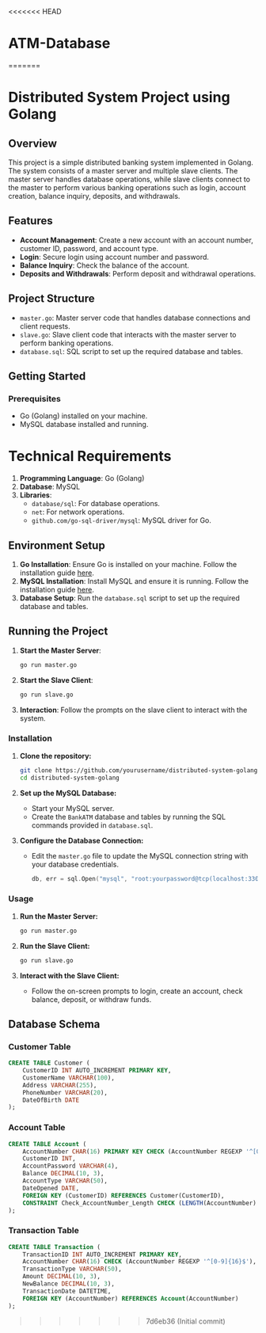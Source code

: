 <<<<<<< HEAD
# ATM-Database
=======
# Distributed System Project using Golang

## Overview
This project is a simple distributed banking system implemented in Golang. The system consists of a master server and multiple slave clients. The master server handles database operations, while slave clients connect to the master to perform various banking operations such as login, account creation, balance inquiry, deposits, and withdrawals.

## Features
- **Account Management**: Create a new account with an account number, customer ID, password, and account type.
- **Login**: Secure login using account number and password.
- **Balance Inquiry**: Check the balance of the account.
- **Deposits and Withdrawals**: Perform deposit and withdrawal operations.

## Project Structure
- `master.go`: Master server code that handles database connections and client requests.
- `slave.go`: Slave client code that interacts with the master server to perform banking operations.
- `database.sql`: SQL script to set up the required database and tables.

## Getting Started

### Prerequisites
- Go (Golang) installed on your machine.
- MySQL database installed and running.

# Technical Requirements
1. **Programming Language**: Go (Golang)
2. **Database**: MySQL
3. **Libraries**:
   - `database/sql`: For database operations.
   - `net`: For network operations.
   - `github.com/go-sql-driver/mysql`: MySQL driver for Go.

## Environment Setup

1. **Go Installation**: Ensure Go is installed on your machine. Follow the installation guide [here](https://golang.org/doc/install).
2. **MySQL Installation**: Install MySQL and ensure it is running. Follow the installation guide [here](https://dev.mysql.com/doc/mysql-installation-excerpt/5.7/en/).
3. **Database Setup**: Run the `database.sql` script to set up the required database and tables.

## Running the Project

1. **Start the Master Server**:
    ```sh
    go run master.go
    ```

2. **Start the Slave Client**:
    ```sh
    go run slave.go
    ```

3. **Interaction**: Follow the prompts on the slave client to interact with the system.

### Installation

1. **Clone the repository:**
    ```sh
    git clone https://github.com/yourusername/distributed-system-golang.git
    cd distributed-system-golang
    ```

2. **Set up the MySQL Database:**
    - Start your MySQL server.
    - Create the `BankATM` database and tables by running the SQL commands provided in `database.sql`.

3. **Configure the Database Connection:**
    - Edit the `master.go` file to update the MySQL connection string with your database credentials.
      ```go
      db, err = sql.Open("mysql", "root:yourpassword@tcp(localhost:3306)/BankATM")
      ```

### Usage

1. **Run the Master Server:**
    ```sh
    go run master.go
    ```

2. **Run the Slave Client:**
    ```sh
    go run slave.go
    ```

3. **Interact with the Slave Client:**
    - Follow the on-screen prompts to login, create an account, check balance, deposit, or withdraw funds.

## Database Schema

### Customer Table
```sql
CREATE TABLE Customer (
    CustomerID INT AUTO_INCREMENT PRIMARY KEY,
    CustomerName VARCHAR(100),
    Address VARCHAR(255),
    PhoneNumber VARCHAR(20),
    DateOfBirth DATE
);
```
### Account Table
```sql
CREATE TABLE Account (
    AccountNumber CHAR(16) PRIMARY KEY CHECK (AccountNumber REGEXP '^[0-9]{16}$'),   
    CustomerID INT,
    AccountPassword VARCHAR(4),
    Balance DECIMAL(10, 3),
    AccountType VARCHAR(50),
    DateOpened DATE,
    FOREIGN KEY (CustomerID) REFERENCES Customer(CustomerID),
    CONSTRAINT Check_AccountNumber_Length CHECK (LENGTH(AccountNumber) = 16)
);
```

### Transaction Table
```sql
CREATE TABLE Transaction (
    TransactionID INT AUTO_INCREMENT PRIMARY KEY,
    AccountNumber CHAR(16) CHECK (AccountNumber REGEXP '^[0-9]{16}$'),   
    TransactionType VARCHAR(50),
    Amount DECIMAL(10, 3),
    NewBalance DECIMAL(10, 3),
    TransactionDate DATETIME,
    FOREIGN KEY (AccountNumber) REFERENCES Account(AccountNumber)
);
```

>>>>>>> 7d6eb36 (Initial commit)
